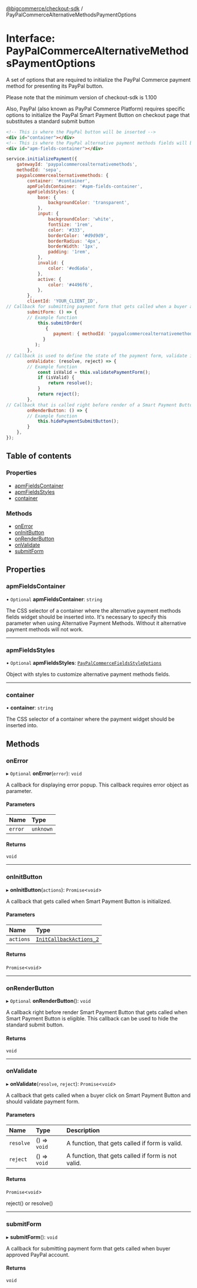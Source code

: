 [@bigcommerce/checkout-sdk](../README.md) / PayPalCommerceAlternativeMethodsPaymentOptions

# Interface: PayPalCommerceAlternativeMethodsPaymentOptions

A set of options that are required to initialize the PayPal Commerce payment
method for presenting its PayPal button.

Please note that the minimum version of checkout-sdk is 1.100

Also, PayPal (also known as PayPal Commerce Platform) requires specific options to initialize the PayPal Smart Payment Button on checkout page that substitutes a standard submit button
```html
<!-- This is where the PayPal button will be inserted -->
<div id="container"></div>
<!-- This is where the PayPal alternative payment methods fields will be inserted.  -->
<div id="apm-fields-container"></div>
```

```js
service.initializePayment({
    gatewayId: 'paypalcommercealternativemethods',
    methodId: 'sepa',
    paypalcommercealternativemethods: {
        container: '#container',
        apmFieldsContainer: '#apm-fields-container',
        apmFieldsStyles: {
            base: {
                backgroundColor: 'transparent',
            },
            input: {
                backgroundColor: 'white',
                fontSize: '1rem',
                color: '#333',
                borderColor: '#d9d9d9',
                borderRadius: '4px',
                borderWidth: '1px',
                padding: '1rem',
            },
            invalid: {
                color: '#ed6a6a',
            },
            active: {
                color: '#4496f6',
            },
        },
        clientId: 'YOUR_CLIENT_ID',
// Callback for submitting payment form that gets called when a buyer approves PayPal payment
        submitForm: () => {
        // Example function
            this.submitOrder(
               {
                  payment: { methodId: 'paypalcommercealternativemethods', }
              }
           );
        },
// Callback is used to define the state of the payment form, validate if it is applicable for submit.
        onValidate: (resolve, reject) => {
        // Example function
            const isValid = this.validatePaymentForm();
            if (isValid) {
                return resolve();
            }
            return reject();
        },
// Callback that is called right before render of a Smart Payment Button. It gets called when a buyer is eligible for use of the particular PayPal method. This callback can be used to hide the standard submit button.
        onRenderButton: () => {
        // Example function
            this.hidePaymentSubmitButton();
        }
    },
});
```

## Table of contents

### Properties

- [apmFieldsContainer](PayPalCommerceAlternativeMethodsPaymentOptions.md#apmfieldscontainer)
- [apmFieldsStyles](PayPalCommerceAlternativeMethodsPaymentOptions.md#apmfieldsstyles)
- [container](PayPalCommerceAlternativeMethodsPaymentOptions.md#container)

### Methods

- [onError](PayPalCommerceAlternativeMethodsPaymentOptions.md#onerror)
- [onInitButton](PayPalCommerceAlternativeMethodsPaymentOptions.md#oninitbutton)
- [onRenderButton](PayPalCommerceAlternativeMethodsPaymentOptions.md#onrenderbutton)
- [onValidate](PayPalCommerceAlternativeMethodsPaymentOptions.md#onvalidate)
- [submitForm](PayPalCommerceAlternativeMethodsPaymentOptions.md#submitform)

## Properties

### apmFieldsContainer

• `Optional` **apmFieldsContainer**: `string`

The CSS selector of a container where the alternative payment methods fields widget should be inserted into.
It's necessary to specify this parameter when using Alternative Payment Methods.
Without it alternative payment methods will not work.

___

### apmFieldsStyles

• `Optional` **apmFieldsStyles**: [`PayPalCommerceFieldsStyleOptions`](PayPalCommerceFieldsStyleOptions.md)

Object with styles to customize alternative payment methods fields.

___

### container

• **container**: `string`

The CSS selector of a container where the payment widget should be inserted into.

## Methods

### onError

▸ `Optional` **onError**(`error`): `void`

A callback for displaying error popup. This callback requires error object as parameter.

#### Parameters

| Name | Type |
| :------ | :------ |
| `error` | `unknown` |

#### Returns

`void`

___

### onInitButton

▸ **onInitButton**(`actions`): `Promise`<`void`\>

A callback that gets called
when Smart Payment Button is initialized.

#### Parameters

| Name | Type |
| :------ | :------ |
| `actions` | [`InitCallbackActions_2`](InitCallbackActions_2.md) |

#### Returns

`Promise`<`void`\>

___

### onRenderButton

▸ `Optional` **onRenderButton**(): `void`

A callback right before render Smart Payment Button that gets called when
Smart Payment Button is eligible. This callback can be used to hide the standard submit button.

#### Returns

`void`

___

### onValidate

▸ **onValidate**(`resolve`, `reject`): `Promise`<`void`\>

A callback that gets called when a buyer click on Smart Payment Button
and should validate payment form.

#### Parameters

| Name | Type | Description |
| :------ | :------ | :------ |
| `resolve` | () => `void` | A function, that gets called if form is valid. |
| `reject` | () => `void` | A function, that gets called if form is not valid. |

#### Returns

`Promise`<`void`\>

reject() or resolve()

___

### submitForm

▸ **submitForm**(): `void`

A callback for submitting payment form that gets called
when buyer approved PayPal account.

#### Returns

`void`
